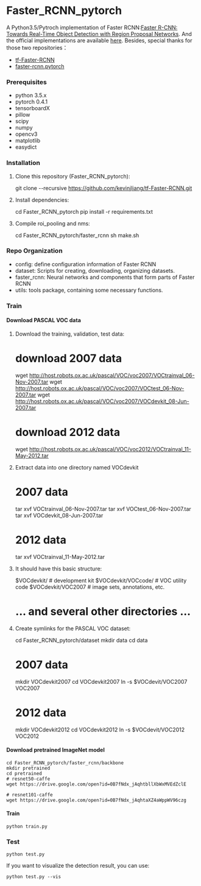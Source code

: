 # Faster_RCNN_pytorch

A Python3.5/Pytroch implementation of Faster RCNN:[Faster R-CNN: Towards Real-Time Object Detection with Region Proposal Networks](https://arxiv.org/abs/1506.01497). And the official implementations are available [here](https://github.com/ShaoqingRen/faster_rcnn). Besides, special thanks for those two repositories：
* [tf-Faster-RCNN](https://github.com/kevinjliang/tf-Faster-RCNN)
* [faster-rcnn.pytorch](https://github.com/tztztztztz/faster-rcnn.pytorch)

### Prerequisites
* python 3.5.x
* pytorch 0.4.1
* tensorboardX
* pillow
* scipy
* numpy
* opencv3
* matplotlib
* easydict


### Installation

1. Clone this repository (Faster_RCNN_pytorch):
    
    git clone --recursive https://github.com/kevinjliang/tf-Faster-RCNN.git

2. Install dependencies:
    
    cd Faster_RCNN_pytorch
    pip install -r requirements.txt

3. Compile roi_pooling and nms:
    
    cd Faster_RCNN_pytorch/faster_rcnn
    sh make.sh

### Repo Organization
* config: define configuration information of Faster RCNN
* dataset: Scripts for creating, downloading, organizing datasets.
* faster_rcnn: Neural networks and components that form parts of Faster RCNN
* utils: tools package, containing some necessary functions.

### Train

#### Download PASCAL VOC data
1. Download the training, validation, test data:
    
    # download 2007 data
    wget http://host.robots.ox.ac.uk/pascal/VOC/voc2007/VOCtrainval_06-Nov-2007.tar
    wget http://host.robots.ox.ac.uk/pascal/VOC/voc2007/VOCtest_06-Nov-2007.tar
    wget http://host.robots.ox.ac.uk/pascal/VOC/voc2007/VOCdevkit_08-Jun-2007.tar

    # download 2012 data
    wget http://host.robots.ox.ac.uk/pascal/VOC/voc2012/VOCtrainval_11-May-2012.tar

2. Extract data into one directory named    VOCdevkit
    
    # 2007 data
    tar xvf VOCtrainval_06-Nov-2007.tar
    tar xvf VOCtest_06-Nov-2007.tar
    tar xvf VOCdevkit_08-Jun-2007.tar

    # 2012 data
    tar xvf VOCtrainval_11-May-2012.tar

3. It should have this basic structure:
    
    $VOCdevkit/                           # development kit
    $VOCdevkit/VOCcode/                   # VOC utility code
    $VOCdevkit/VOC2007                    # image sets, annotations, etc.
    # ... and several other directories ...

4. Create symlinks for the PASCAL VOC dataset:
    
    cd Faster_RCNN_pytorch/dataset
    mkdir data
    cd data
    # 2007 data
    mkdir VOCdevkit2007
    cd VOCdevkit2007
    ln -s $VOCdevit/VOC2007 VOC2007

    # 2012 data
    mkdir VOCdevkit2012
    cd VOCdevkit2012
    ln -s $VOCdevit/VOC2012 VOC2012

#### Download pretrained ImageNet model
    cd Faster_RCNN_pytorch/faster_rcnn/backbone
    mkdir pretrained
    cd pretrained
    # resnet50-caffe
    wget https://drive.google.com/open?id=0B7fNdx_jAqhtbllXbWxMVEdZclE

    # resnet101-caffe
    wget https://drive.google.com/open?id=0B7fNdx_jAqhtaXZ4aWppWV96czg

#### Train
    python train.py

### Test
    python test.py

If you want to visualize the detection result, you can use:
    
    python test.py --vis



